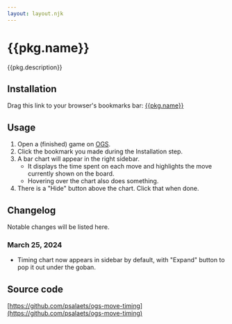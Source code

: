 ```yaml
---
layout: layout.njk
---
```


# {{pkg.name}}

{{pkg.description}}

## Installation

Drag this link to your browser's bookmarks bar: <a href="javascript:void {{code}}">{{pkg.name}}</a>

## Usage

1. Open a (finished) game on [OGS](https://online-go.com/).
2. Click the bookmark you made during the Installation step.
3. A bar chart will appear in the right sidebar.
    - It displays the time spent on each move and highlights the move currently shown on the board.
    - Hovering over the chart also does something.
4. There is a "Hide" button above the chart. Click that when done.

## Changelog

Notable changes will be listed here.

### March 25, 2024

- Timing chart now appears in sidebar by default, with "Expand" button to pop it out under the goban.

## Source code

[https://github.com/psalaets/ogs-move-timing](https://github.com/psalaets/ogs-move-timing)

<div style="margin-bottom: 30dvh"></div>
